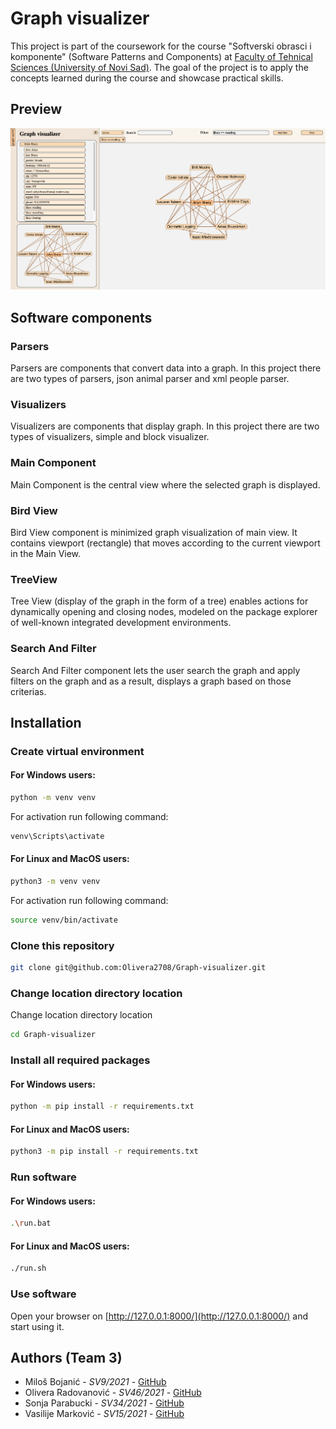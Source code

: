 # Graph visualizer
This project is part of the coursework for the course "Softverski obrasci i komponente" (Software Patterns and Components) at [Faculty of Tehnical Sciences (University of Novi Sad)](https://www.ftn.uns.ac.rs/). The goal of the project is to apply the concepts learned during the course and showcase practical skills.

## Preview
![Preview](images/preview.png)

## Software components

### Parsers
Parsers are components that convert data into a graph. In this project there are two types of parsers, json animal parser and xml people parser.

### Visualizers
Visualizers are components that display graph. In this project there are two types of visualizers, simple and block visualizer.

### Main Component
Main Component is the central view where the selected graph is displayed.

### Bird View
Bird View component is minimized graph visualization of main view. It contains viewport (rectangle) that moves according to the current viewport in the Main View.

### TreeView
Tree View (display of the graph in the form of a tree) enables actions for dynamically opening and closing nodes, modeled on the package explorer of well-known integrated development environments.

### Search And Filter
Search And Filter component lets the user search the graph and apply filters on the graph and as a result, displays a graph based on those criterias.

## Installation

### Create virtual environment

#### For Windows users:
```bash
python -m venv venv
```
For activation run following command:
```bash
venv\Scripts\activate
```
#### For Linux and MacOS users:
```bash
python3 -m venv venv
```
For activation run following command:
```bash
source venv/bin/activate
```

### Clone this repository
```bash
git clone git@github.com:Olivera2708/Graph-visualizer.git
```

### Change location directory location
Change location directory location
```bash
cd Graph-visualizer
```

### Install all required packages
#### For Windows users:
```bash
python -m pip install -r requirements.txt
```
#### For Linux and MacOS users:
```bash
python3 -m pip install -r requirements.txt
```

### Run software
#### For Windows users:
```bash
.\run.bat
```
#### For Linux and MacOS users:
```bash
./run.sh
```

### Use software
Open your browser on [http://127.0.0.1:8000/](http://127.0.0.1:8000/) and start using it.

## Authors (Team 3)
* Miloš Bojanić - *SV9/2021* - [GitHub](https://github.com/milosbojanic)
* Olivera Radovanović - *SV46/2021* - [GitHub](https://github.com/Olivera2708)
* Sonja Parabucki - *SV34/2021* - [GitHub](https://github.com/Sonja-Parabucki)
* Vasilije Marković - *SV15/2021* - [GitHub](https://github.com/VasilijeMa)